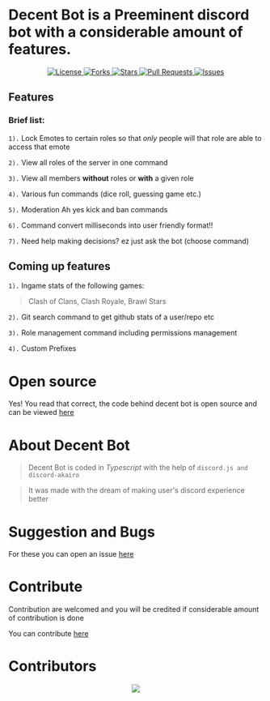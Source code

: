 # **Decent Bot** is a Preeminent discord bot with a considerable amount of features.
<p align="center">
  <a href="https://github.com/Dhruvin-Purohit/The-Overseer/blob/master/LICENSE" target="blank">
  <img src="https://img.shields.io/github/license/Dhruvin-Purohit/The-Overseer?style=for-the-badge&color="success"" alt="License">
  </a>
  <a href="https://github.com/Dhruvin-Purohit/The-Overseer/fork" target="blank">
  <img src="https://img.shields.io/github/forks/Dhruvin-Purohit/The-Overseer?style=for-the-badge&color="success"" alt="Forks">
  </a>
  <a href="https://github.com/Dhruvin-Purohit/The-Overseer/stargazers" target="blank">
  <img src="https://img.shields.io/github/stars/Dhruvin-Purohit/The-Overseer?style=for-the-badge&color="success"" alt="Stars">
  </a>
  <a href="https://github.com/Dhruvin-Purohit/The-Overseer/pulls" target="blank">
  <img src="https://img.shields.io/github/issues-pr/Dhruvin-Purohit/The-Overseer?style=for-the-badge&color="success"" alt="Pull Requests">
  </a>
  <a href="https://github.com/Dhruvin-Purohit/The-Overseer/issues" target="blank">
  <img src="https://img.shields.io/github/issues/Dhruvin-Purohit/The-Overseer?style=for-the-badge&color="success"" alt="Issues">
  </a>
</p>

## Features
### Brief list:
`1).` Lock Emotes to certain roles so that *only* people will that role are able to access that emote

`2).` View all roles of the server in one command

`3).` View all members **without** roles or **with** a given role

`4).` Various fun commands (dice roll, guessing game etc.)

`5).` Moderation Ah yes kick and ban commands

`6).` Command convert milliseconds into user friendly format!!

`7).` Need help making decisions? ez just ask the bot (choose command)

## Coming up features
`1).` Ingame stats of the following games:
> Clash of Clans,
> Clash Royale,
> Brawl Stars

`2).` Git search command to get github stats of a user/repo etc

`3).` Role management command including permissions management

`4).` Custom Prefixes

# Open source
Yes! You read that correct, the code behind decent bot is open source and can be viewed [here](https://github.com/Dhruvin-Purohit/The-Overseer "Github Repository")

# About Decent Bot
> Decent Bot is coded in *Typescript* with the help of `discord.js and discord-akairo`

> It was made with the dream of making user's discord experience better

# Suggestion and Bugs
For these you can open an issue [here](https://github.com/Dhruvin-Purohit/The-Overseer/issues/new "Github Repository")

# Contribute
Contribution are welcomed and you will be credited if considerable amount of contribution is done

You can contribute [here](https://github.com/Dhruvin-Purohit/The-Overseer "Github Repository")

# Contributors
<p align="center">
<a href="https://github.com/Dhruvin-Purohit/The-Overseer/graphs/contributors">
  <img src="https://contributors-img.web.app/image?repo=Dhruvin-Purohit/The-Overseer" />
</a>
</p>
